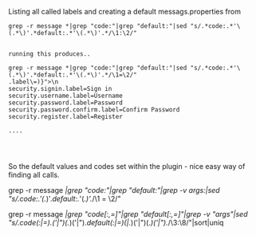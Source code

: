 Listing all called labels and creating a default messags.properties from


```
grep -r message *|grep "code:"|grep "default:"|sed "s/.*code:.*'\(.*\)'.*default:.*'\(.*\)'.*/\1:\2/"


running this produces..

grep -r message *|grep "code:"|grep "default:"|sed "s/.*code:.*'\(.*\)'.*default:.*'\(.*\)'.*/\1=\2/"
.label\=)}">\n
security.signin.label=Sign in
security.username.label=Username
security.password.label=Password
security.password.confirm.label=Confirm Password
security.register.label=Register

....




```

So the default values and codes set within the plugin - nice easy way of finding all calls.




grep -r message *|grep "code:"|grep "default:"|grep -v args:|sed "s/.*code:.*'\(.*\)'.*default:.*'\(.*\)'.*/\1 = \2/"

grep -r message *|grep "code[:,=]"|grep "default[:,=]"|grep -v "args"|sed "s/.*code\(:\|=\).*\('\|\"\)\(.*\)\('\|\"\).*default\(:\|\=\)\(\|.*\)\('\|\"\)\(.*\)\('\|\"\).*/\3:\8/"|sort|uniq

